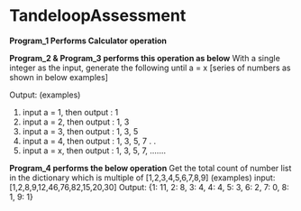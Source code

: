 # TandeloopAssessment
**Program_1 Performs Calculator operation**


**Program_2 & Program_3 performs this operation as below**
With a single integer as the input, generate the following until a = x [series of numbers as shown in below examples]

Output: (examples)
1) input a = 1, then output : 1
2) input a = 2, then output : 1, 3
3) input a = 3, then output : 1, 3, 5
4) input a = 4, then output : 1, 3, 5, 7
.
.
5) input a = x, then output : 1, 3, 5, 7, .......


**Program_4 performs the below operation**
 Get the total count of number list in the dictionary which is multiple of [1,2,3,4,5,6,7,8,9]
(examples)
input: [1,2,8,9,12,46,76,82,15,20,30]
Output:
{1: 11, 2: 8, 3: 4, 4: 4, 5: 3, 6: 2, 7: 0, 8: 1, 9: 1}
